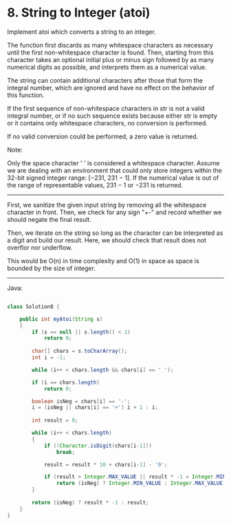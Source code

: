 # 8. String to Integer (atoi)

Implement atoi which converts a string to an integer.

The function first discards as many whitespace characters as necessary until
the first non-whitespace character is found. Then, starting from this character
takes an optional initial plus or minus sign followed by as many numerical
digits as possible, and interprets them as a numerical value.

The string can contain additional characters after those that form the integral
number, which are ignored and have no effect on the behavior of this function.

If the first sequence of non-whitespace characters in str is not a valid
integral number, or if no such sequence exists because either str is empty or
it contains only whitespace characters, no conversion is performed.

If no valid conversion could be performed, a zero value is returned.

Note:

Only the space character ' ' is considered a whitespace character.
Assume we are dealing with an environment that could only store integers within
the 32-bit signed integer range: [−231,  231 − 1]. If the numerical value is
out of the range of representable values, 231 − 1 or −231 is returned.

---

First, we sanitize the given input string by removing all the whitespace
character in front. Then, we check for any sign "+-" and record whether we
should negate the final result.

Then, we iterate on the string so long as the character can be interpreted as
a digit and build our result. Here, we should check that result does not
overflor nor underflow.

This would be O(n) in time complexity and O(1) in space as space is bounded by
the size of integer.

---

Java:

```java

class Solution8 {

    public int myAtoi(String s)
    {
        if (s == null || s.length() < 1)
            return 0;
        
        char[] chars = s.toCharArray();
        int i = -1;

        while (i++ < chars.length && chars[i] == ' ');

        if (i == chars.length)
            return 0;

        boolean isNeg = chars[i] == '-';
        i = (isNeg || chars[i] == '+') i + 1 : i;
        
        int result = 0;

        while (i++ < chars.length)
        {
            if (!Character.isDigit(chars[i-1]))
                break;

            result = result * 10 + chars[i-1] - '0';

            if (result > Integer.MAX_VALUE || result * -1 < Integer.MIN_VALUE)
                return (isNeg) ? Integer.MIN_VALUE : Integer.MAX_VALUE;
        }
        
        return (isNeg) ? result * -1 : result;
    }
}

```
